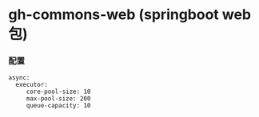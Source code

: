 # gh-commons-web (springboot web包)

### 配置
```
async: 
  executor: 
     core-pool-size: 10  
     max-pool-size: 200 
     queue-capacity: 10 
